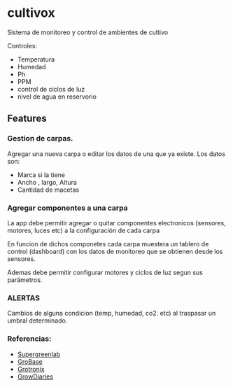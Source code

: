 # cultivox
Sistema de monitoreo y control de ambientes de cultivo

Controles:
+ Temperatura
+ Humedad
+ Ph
+ PPM
+ control de ciclos de luz
+ nivel de agua en reservorio


## Features

### Gestion de carpas.
Agregar una nueva carpa o editar los datos de una que ya existe.
Los datos son:

+ Marca si la tiene
+ Ancho , largo, Altura
+ Cantidad de macetas

### Agregar componentes a una carpa

La app debe permitir agregar o quitar componentes electronicos (sensores, motores, luces etc) a la configuración de cada carpa

En funcion de dichos componetes cada carpa muestera un tablero de control (dashboard) con los datos de monitoreo que se obtienen desde los sensores.

Ademas debe permitir configurar motores y ciclos de luz segun sus parámetros.

### ALERTAS
Cambios de alguna condicion (temp, humedad, co2. etc) al traspasar un umbral determinado.




### Referencias:

+ [Supergreenlab](https://www.supergreenlab.com/app)
+ [GroBase](https://gro-base.com/)
+ [Grotronix](https://www.growtronix.com/cart/)
+ [GrowDiaries](https://growdiaries.com/)
